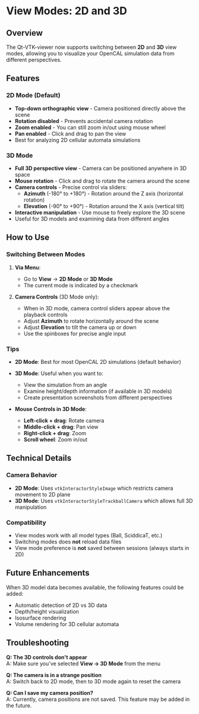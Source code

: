 # View Modes: 2D and 3D

## Overview

The Qt-VTK-viewer now supports switching between **2D** and **3D** view modes, allowing you to visualize your OpenCAL simulation data from different perspectives.

## Features

### 2D Mode (Default)
- **Top-down orthographic view** - Camera positioned directly above the scene
- **Rotation disabled** - Prevents accidental camera rotation
- **Zoom enabled** - You can still zoom in/out using mouse wheel
- **Pan enabled** - Click and drag to pan the view
- Best for analyzing 2D cellular automata simulations

### 3D Mode
- **Full 3D perspective view** - Camera can be positioned anywhere in 3D space
- **Mouse rotation** - Click and drag to rotate the camera around the scene
- **Camera controls** - Precise control via sliders:
  - **Azimuth** (-180° to +180°) - Rotation around the Z axis (horizontal rotation)
  - **Elevation** (-90° to +90°) - Rotation around the X axis (vertical tilt)
- **Interactive manipulation** - Use mouse to freely explore the 3D scene
- Useful for 3D models and examining data from different angles

## How to Use

### Switching Between Modes

1. **Via Menu**:
   - Go to **View** → **2D Mode** or **3D Mode**
   - The current mode is indicated by a checkmark

2. **Camera Controls** (3D Mode only):
   - When in 3D mode, camera control sliders appear above the playback controls
   - Adjust **Azimuth** to rotate horizontally around the scene
   - Adjust **Elevation** to tilt the camera up or down
   - Use the spinboxes for precise angle input

### Tips

- **2D Mode**: Best for most OpenCAL 2D simulations (default behavior)
- **3D Mode**: Useful when you want to:
  - View the simulation from an angle
  - Examine height/depth information (if available in 3D models)
  - Create presentation screenshots from different perspectives
  
- **Mouse Controls in 3D Mode**:
  - **Left-click + drag**: Rotate camera
  - **Middle-click + drag**: Pan view
  - **Right-click + drag**: Zoom
  - **Scroll wheel**: Zoom in/out

## Technical Details

### Camera Behavior

- **2D Mode**: Uses `vtkInteractorStyleImage` which restricts camera movement to 2D plane
- **3D Mode**: Uses `vtkInteractorStyleTrackballCamera` which allows full 3D manipulation

### Compatibility

- View modes work with all model types (Ball, SciddicaT, etc.)
- Switching modes does **not** reload data files
- View mode preference is **not** saved between sessions (always starts in 2D)

## Future Enhancements

When 3D model data becomes available, the following features could be added:
- Automatic detection of 2D vs 3D data
- Depth/height visualization
- Isosurface rendering
- Volume rendering for 3D cellular automata

## Troubleshooting

**Q: The 3D controls don't appear**  
A: Make sure you've selected **View → 3D Mode** from the menu

**Q: The camera is in a strange position**  
A: Switch back to 2D mode, then to 3D mode again to reset the camera

**Q: Can I save my camera position?**  
A: Currently, camera positions are not saved. This feature may be added in the future.
